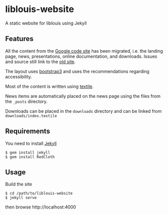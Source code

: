 liblouis-website
================

A static website for liblouis using Jekyll

Features
--------

All the content from the [Google code site][google] has been migrated,
i.e. the landing page, news, presentations, online documentation, and
downloads. Issues and source still link to the [old site][google].

[google]: https://code.google.com/p/liblouis/

The layout uses [bootstrap3](http://getbootstrap.com/) and uses the
recommendations regarding accessibility.

Most of the content is written using
[textile](http://redcloth.org/textile/).

News items are automatically placed on the news page using the files
from the `_posts` directory.

Downloads can be placed in the `downloads` directory and can be linked
from `downloads/index.textile`

Requirements
------------

You need to install [Jekyll](http://jekyllrb.com/)

	$ gem install jekyll
	$ gem install RedCloth


Usage
-----

Build the site

	$ cd /path/to/liblouis-website
	$ jekyll serve

then browse http://localhost:4000

